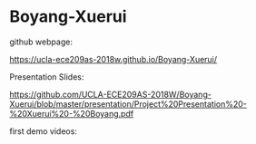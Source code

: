 # Boyang-Xuerui

github webpage:

https://ucla-ece209as-2018w.github.io/Boyang-Xuerui/

Presentation Slides:

https://github.com/UCLA-ECE209AS-2018W/Boyang-Xuerui/blob/master/presentation/Project%20Presentation%20-%20Xuerui%20-%20Boyang.pdf




first demo videos:
